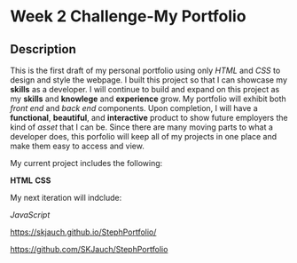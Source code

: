 # Week 2 Challenge-My Portfolio

## Description

This is the first draft of my personal portfolio using only *HTML* and *CSS* to design and style the webpage.  I built this project so that I can showcase my **skills** as a developer.  I will continue to build and expand on this project as my **skills** and **knowlege** and **experience** grow.  My portfolio will exhibit both *front end* and *back end* components.  Upon completion, I will have a **functional**, **beautiful**, and **interactive** product to show future employers the kind of *asset* that I can be.  Since there are many moving parts to what a developer does, this porfolio will keep all of my projects in one place and make them easy to access and view.  

My current project includes the following:

**HTML**
**CSS**

My next iteration will indclude:

*JavaScript*




https://skjauch.github.io/StephPortfolio/

https://github.com/SKJauch/StephPortfolio